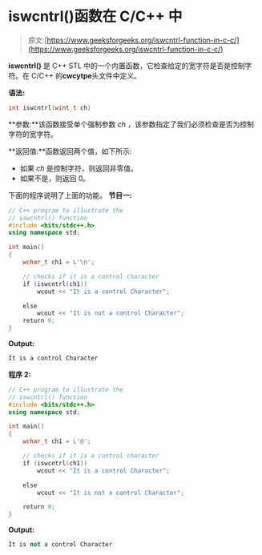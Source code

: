 # iswcntrl()函数在 C/C++ 中

> 原文:[https://www.geeksforgeeks.org/iswcntrl-function-in-c-c/](https://www.geeksforgeeks.org/iswcntrl-function-in-c-c/)

**iswcntrl()** 是 C++ STL 中的一个内置函数，它检查给定的宽字符是否是控制字符。在 C/C++ 的**cwcytpe**头文件中定义。

**语法:**

```cpp
int iswcntrl(wint_t ch)
```

**参数:**该函数接受单个强制参数 *ch* ，该参数指定了我们必须检查是否为控制字符的宽字符。

**返回值:**函数返回两个值，如下所示:

*   如果 *ch* 是控制字符，则返回非零值。
*   如果不是，则返回 0。

下面的程序说明了上面的功能。
**节目一:**

```cpp
// C++ program to illustrate the
// iswcntrl() function
#include <bits/stdc++.h>
using namespace std;

int main()
{
    wchar_t ch1 = L'\n';

    // checks if it is a control character
    if (iswcntrl(ch1))
        wcout << "It is a control Character";

    else
        wcout << "It is not a control Character";
    return 0;
}
```

**Output:**

```cpp
It is a control Character

```

**程序 2:**

```cpp
// C++ program to illustrate the
// iswcntrl() function
#include <bits/stdc++.h>
using namespace std;

int main()
{
    wchar_t ch1 = L'@';

    // checks if it is a control character
    if (iswcntrl(ch1))
        wcout << "It is a control Character";

    else
        wcout << "It is not a control Character";

    return 0;
}
```

**Output:**

```cpp
It is not a control Character

```